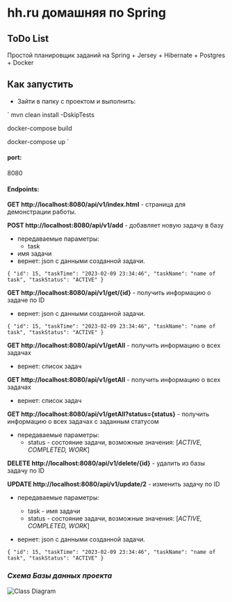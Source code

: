 # hh.ru домашняя по Spring

## ToDo List

Простой планировщик заданий на Spring + Jersey + Hibernate + Postgres + Docker

## Как запустить

- Зайти в папку с проектом и выполнить:

`
mvn clean install -DskipTests

docker-compose build

docker-compose up
`
#### port:

8080

#### Endpoints:

**GET http://localhost:8080/api/v1/index.html** - страница для демонстрации работы.

**POST http://localhost:8080/api/v1/add** - добавляет новую задачу в базу

- передаваемые параметры:
    - task
- имя задачи
- вернет:
  json с данными созданной задачи.

`{
"id": 15,
"taskTime": "2023-02-09 23:34:46",
"taskName": "name of task",
"taskStatus": "ACTIVE"
}`

**GET http://localhost:8080/api/v1/get/{id}** - получить информацию о задаче по ID
- вернет:
json с данными созданной задачи.

`{
"id": 15,
"taskTime": "2023-02-09 23:34:46",
"taskName": "name of task",
"taskStatus": "ACTIVE"
}`

**GET http://localhost:8080/api/v1/getAll** - получить информацию о всех задачах
- вернет:
 список задач

**GET http://localhost:8080/api/v1/getAll** - получить информацию о всех задачах
- вернет:
  список задач

**GET http://localhost:8080/api/v1/getAll?status={status}** - получить информацию о всех задачах с заданным статусом
- передаваемые параметры:
  - status - состояние задачи, возможные значения: [_ACTIVE, COMPLETED, WORK_]

**DELETE http://localhost:8080/api/v1/delete/{id}** - удалить из базы задачу по ID

**UPDATE http://localhost:8080/api/v1/update/2** - изменить задачу по ID
- передаваемые параметры:
  - task - имя задачи
  - status - состояние задачи, возможные значения: [_ACTIVE, COMPLETED, WORK_]

- вернет:
json с данными созданной задачи.

`{
"id": 15,
"taskTime": "2023-02-09 23:34:46",
"taskName": "name of task",
"taskStatus": "ACTIVE"
}`


### _Схема Базы данных проекта_

![Class Diagram](http://www.plantuml.com/plantuml/proxy?src=https://raw.githubusercontent.com/bannovdaniil/hh_todolist/develop/uml/scheme.puml?new)
